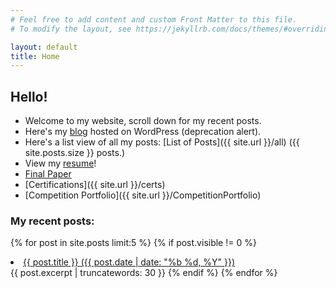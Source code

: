 ```yaml
---
# Feel free to add content and custom Front Matter to this file.
# To modify the layout, see https://jekyllrb.com/docs/themes/#overriding-theme-defaults

layout: default
title: Home
---
```

<h2>Hello!</h2>

* Welcome to my website, scroll down for my recent posts.
* Here's my [blog](https://y2d.club) hosted on WordPress (deprecation alert).
* Here's a list view of all my posts:
  [List of Posts]({{ site.url }}/all) ({{ site.posts.size }} posts.)
* View my [resume](/assets/CV.pdf)!
* [Final Paper](/assets/finalPaper.pdf)
* [Certifications]({{ site.url }}/certs)
* [Competition Portfolio]({{ site.url }}/CompetitionPortfolio)

<h3>My recent posts: </h3>

{% for post in site.posts limit:5 %}
{% if post.visible != 0 %}
  <li><a href="{{ post.url }}">{{ post.title }} ({{ post.date | date: "%b %d, %Y" }})</a></li>
{{ post.excerpt | truncatewords: 30 }}
{% endif %}
{% endfor %}
